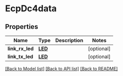 # EcpDc4data

## Properties
Name | Type | Description | Notes
------------ | ------------- | ------------- | -------------
**link_rx_led** | [**LED**](LED.md) |  | [optional] 
**link_tx_led** | [**LED**](LED.md) |  | [optional] 

[[Back to Model list]](../README.md#documentation-for-models) [[Back to API list]](../README.md#documentation-for-api-endpoints) [[Back to README]](../README.md)



